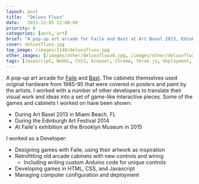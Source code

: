 ```yaml
---
layout: post
title:  "Deluxx Fluxx"
date:   2013-12-05 12:00:00
priority: 8
categories: [work, art]
brief: "A pop-up art arcade for Faile and Bast at Art Basel 2013, Edinburgh Art Festival 2014, and Brooklyn Museum in 2015."
cover: deluxxfluxx.jpg
top_image: /images/1140/deluxxfluxx.jpg
other_images: [/images/other/deluxxfluxx8.jpg, /images/other/deluxxfluxx2.jpg, /images/other/deluxxfluxx9.jpg, /images/other/deluxxfluxx4.jpg, /images/other/deluxxfluxx6.jpg]
tags: [Javascript, WebGL, CSS3, browser, Chrome, three.js, deployment, event, OSX, Arduino, art]
---
```

A pop-up art arcade for [Faile](http://faile.net/) and [Bast](http://www.bastny.com/). The cabinets themselves used original hardware from 1985-95 that were covered in posters and paint by the artists. I worked with a number of other developers to translate their visual work and ideas into a set of game-like interactive pieces. Some of the games and cabinets I worked on have been shown:

* During Art Basel 2013 in Miami Beach, FL
* During the Edinburgh Art Festival 2014
* At Faile&#39;s exhibition at the Brooklyn Museum in 2015

I worked as a Developer:

* Designing games with Faile, using their artwork as inspiration
* Retrofitting old arcade cabinets with new controls and wiring
    - Including writing custom Arduino code for unique controls
* Developing games in HTML, CSS, and Javascript
* Managing computer configuration and deployment
